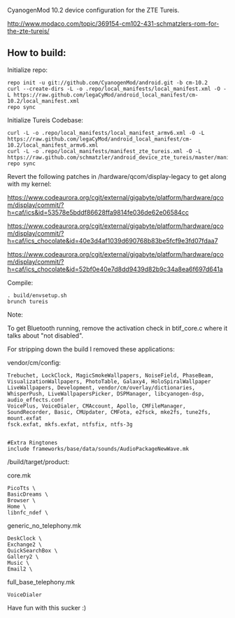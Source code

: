 CyanogenMod 10.2 device configuration for the ZTE Tureis.

http://www.modaco.com/topic/369154-cm102-431-schmatzlers-rom-for-the-zte-tureis/

How to build:
-------------

Initialize repo:

    repo init -u git://github.com/CyanogenMod/android.git -b cm-10.2
    curl --create-dirs -L -o .repo/local_manifests/local_manifest.xml -O -L https://raw.github.com/legaCyMod/android_local_manifest/cm-10.2/local_manifest.xml
    repo sync

Initialize Tureis Codebase:

    curl -L -o .repo/local_manifests/local_manifest_armv6.xml -O -L https://raw.github.com/legaCyMod/android_local_manifest/cm-10.2/local_manifest_armv6.xml
    curl -L -o .repo/local_manifests/manifest_zte_tureis.xml -O -L https://raw.github.com/schmatzler/android_device_zte_tureis/master/manifest_zte_tureis.xml
    repo sync

Revert the following patches in /hardware/qcom/display-legacy to get along with my kernel:

https://www.codeaurora.org/cgit/external/gigabyte/platform/hardware/qcom/display/commit/?h=caf/ics&id=53578e5bddf86628ffa9814fe036de62e06584cc

https://www.codeaurora.org/cgit/external/gigabyte/platform/hardware/qcom/display/commit/?h=caf/ics_chocolate&id=40e3d4af1039d690768b83be5fcf9e3fd07fdaa7

https://www.codeaurora.org/cgit/external/gigabyte/platform/hardware/qcom/display/commit/?h=caf/ics_chocolate&id=52bf0e40e7d8dd9439d82b9c34a8ea6f697d641a

Compile:

    . build/envsetup.sh
    brunch tureis

Note:

To get Bluetooth running, remove the activation check in btif_core.c where it talks about "not disabled".

For stripping down the build I removed these applications:

vendor/cm/config:

    Trebuchet, LockClock, MagicSmokeWallpapers, NoiseField, PhaseBeam, VisualizationWallpapers, PhotoTable, Galaxy4, HoloSpiralWallpaper
    LiveWallpapers, Development, vendor/cm/overlay/dictionaries, WhisperPush, LiveWallpapersPicker, DSPManager, libcyanogen-dsp, audio_effects.conf
    VoicePlus, VoiceDialer, CMAccount, Apollo, CMFileManager, SoundRecorder, Basic, CMUpdater, CMFota, e2fsck, mke2fs, tune2fs, mount.exfat
    fsck.exfat, mkfs.exfat, ntfsfix, ntfs-3g

    
    #Extra Ringtones
    include frameworks/base/data/sounds/AudioPackageNewWave.mk


/build/target/product:

core.mk

    PicoTts \
    BasicDreams \
    Browser \
    Home \
    libnfc_ndef \

generic_no_telephony.mk

    DeskClock \
    Exchange2 \
    QuickSearchBox \
    Gallery2 \
    Music \
    Email2 \

full_base_telephony.mk

    VoiceDialer

Have fun with this sucker :)